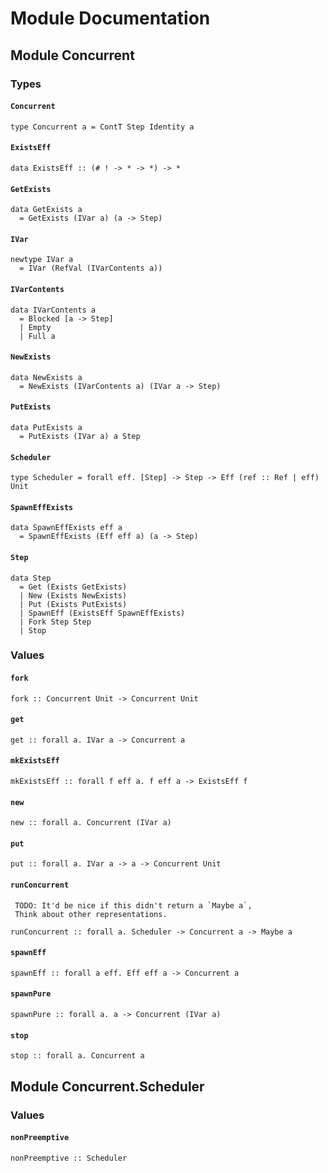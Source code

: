 # Module Documentation

## Module Concurrent

### Types

#### `Concurrent`

    type Concurrent a = ContT Step Identity a

#### `ExistsEff`

    data ExistsEff :: (# ! -> * -> *) -> *

#### `GetExists`

    data GetExists a
      = GetExists (IVar a) (a -> Step)

#### `IVar`

    newtype IVar a
      = IVar (RefVal (IVarContents a))

#### `IVarContents`

    data IVarContents a
      = Blocked [a -> Step]
      | Empty 
      | Full a

#### `NewExists`

    data NewExists a
      = NewExists (IVarContents a) (IVar a -> Step)

#### `PutExists`

    data PutExists a
      = PutExists (IVar a) a Step

#### `Scheduler`

    type Scheduler = forall eff. [Step] -> Step -> Eff (ref :: Ref | eff) Unit

#### `SpawnEffExists`

    data SpawnEffExists eff a
      = SpawnEffExists (Eff eff a) (a -> Step)

#### `Step`

    data Step
      = Get (Exists GetExists)
      | New (Exists NewExists)
      | Put (Exists PutExists)
      | SpawnEff (ExistsEff SpawnEffExists)
      | Fork Step Step
      | Stop 


### Values

#### `fork`

    fork :: Concurrent Unit -> Concurrent Unit

#### `get`

    get :: forall a. IVar a -> Concurrent a

#### `mkExistsEff`

    mkExistsEff :: forall f eff a. f eff a -> ExistsEff f

#### `new`

    new :: forall a. Concurrent (IVar a)

#### `put`

    put :: forall a. IVar a -> a -> Concurrent Unit

#### `runConcurrent`

     TODO: It'd be nice if this didn't return a `Maybe a`,
     Think about other representations.

    runConcurrent :: forall a. Scheduler -> Concurrent a -> Maybe a

#### `spawnEff`

    spawnEff :: forall a eff. Eff eff a -> Concurrent a

#### `spawnPure`

    spawnPure :: forall a. a -> Concurrent (IVar a)

#### `stop`

    stop :: forall a. Concurrent a


## Module Concurrent.Scheduler

### Values

#### `nonPreemptive`

    nonPreemptive :: Scheduler



